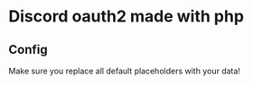 Discord oauth2 made with php
======

Config
-------------

Make sure you replace all default placeholders with your data!
